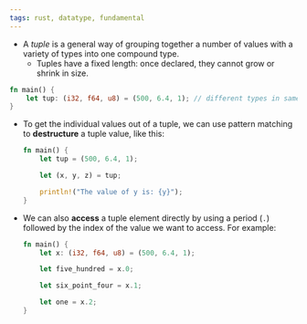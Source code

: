 ```yaml
---
tags: rust, datatype, fundamental
---
```


- A _tuple_ is a general way of grouping together a number of values with a variety of types into one compound type.
	- Tuples have a fixed length: once declared, they cannot grow or shrink in size.

```rust
fn main() {
    let tup: (i32, f64, u8) = (500, 6.4, 1); // different types in same tuple
}
```

- To get the individual values out of a tuple, we can use pattern matching to **destructure** a tuple value, like this:
	```rust
	fn main() {
	    let tup = (500, 6.4, 1);
	
	    let (x, y, z) = tup;
	
	    println!("The value of y is: {y}");
	}
	```

- We can also **access** a tuple element directly by using a period (`.`) followed by the index of the value we want to access. For example:
	```rust
	fn main() {
	    let x: (i32, f64, u8) = (500, 6.4, 1);
	
	    let five_hundred = x.0;
	
	    let six_point_four = x.1;
	
	    let one = x.2;
	}
	```